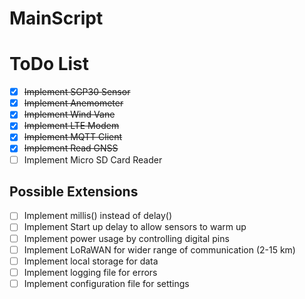 # MainScript

# ToDo List

- [x] ~~Implement SGP30 Sensor~~
- [x] ~~Implement Anemometer~~
- [x] ~~Implement Wind Vane~~
- [x] ~~Implement LTE Modem~~
- [x] ~~Implement MQTT Client~~
- [x] ~~Implement Read GNSS~~
- [ ] Implement Micro SD Card Reader
  
## Possible Extensions

- [ ] Implement millis() instead of delay()
- [ ] Implement Start up delay to allow sensors to warm up
- [ ] Implement power usage by controlling digital pins
- [ ] Implement LoRaWAN for wider range of communication (2-15 km)
- [ ] Implement local storage for data
- [ ] Implement logging file for errors
- [ ] Implement configuration file for settings